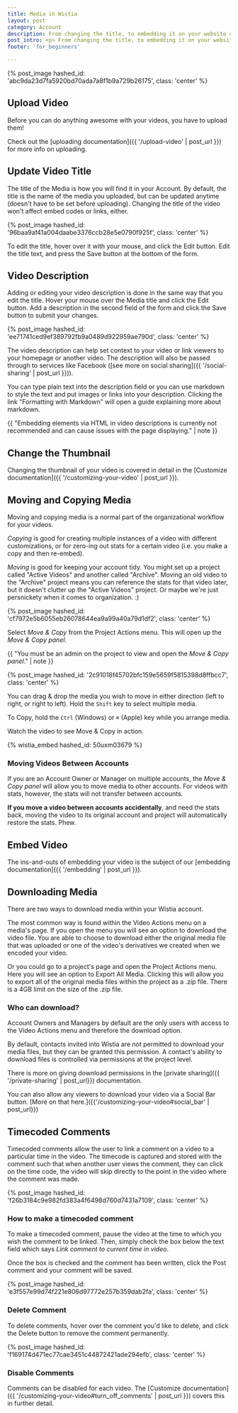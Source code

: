 ```yaml
---
title: Media in Wistia
layout: post
category: Account
description: From changing the title, to embedding it on your website or blog, learn all the functionality for uploaded media here.
post_intro: <p> From changing the title, to embedding it on your website or blog, learn all the functionality for uploaded media here.</p>
footer: 'for_beginners'

---
```


{% post_image hashed_id: 'abc9da23d7fa5920bd70ada7a8f1b9a729b26175', class: 'center' %}

## Upload Video

Before you can do anything awesome with your videos, you have to upload them!

Check out the [uploading documentation]({{ '/upload-video' | post_url }}) for
more info on uploading.

## Update Video Title

The title of the Media is how you will find it in your Account.  By default,
the title is the name of the media you uploaded, but can be updated anytime
(doesn't have to be set before uploading). Changing the title of the video won't
affect embed codes or links, either.

{% post_image hashed_id: '96baa9af41a004daabe3376ccb28e5e0790f925f', class: 'center' %}

To edit the title, hover over it with your mouse, and click the
Edit button. Edit the title text, and press the Save button at the bottom of the form.

## Video Description

Adding or editing your video description is done in the same way that you edit the title.
Hover your mouse over the Media title and click the Edit button. Add a description
in the second field of the form and click the Save button to submit your changes.

{% post_image hashed_id: 'ee71741ced9ef389792fb9a0489d922959ae790d', class: 'center' %}

The video description can help set context to your video or link viewers to your homepage or another video.
The description will also be passed through to services
like Facebook ([see more on social sharing]({{ '/social-sharing' | post_url }})).

You can type plain text into the description field or you can use markdown to style the text and put
images or links into your description. Clicking the link "Formatting with Markdown"
will open a guide explaining more about markdown.

{{ "Embedding elements via HTML in video descriptions is currently not recommended and can cause issues with the page displaying." | note }}

## Change the Thumbnail

Changing the thumbnail of your video is covered in detail in the [Customize documentation]({{ '/customizing-your-video' | post_url }}).

## Moving and Copying Media

Moving and copying media is a normal part of the organizational workflow for
your videos.

*Copying* is good for creating multiple instances of a video with different
customizations, or for zero-ing out stats for a certain video (i.e. you make a
copy and then re-embed).

*Moving* is good for keeping your account tidy. You might set up a project
called "Active Videos" and another called "Archive". Moving an old video to the
"Archive" project means you can reference the stats for that video later, but
it doesn't clutter up the "Active Videos" project. Or maybe we're just
persnickety when it comes to organization. :)

{% post_image hashed_id: 'cf7972e5b6055eb26078644ea9a99a40a79d1df2', class: 'center' %}

Select *Move & Copy* from the <span class="action_menu">Project Actions</span>
menu. This will open up the *Move & Copy panel*.

{{ "You must be an admin on the project to view and open the *Move & Copy panel*." | note }}

{% post_image hashed_id: '2c91018f45702bfc159e5659f5815398d8ffbcc7', class: 'center' %}

You can drag & drop the media you wish to move in either direction (left to
right, or right to left). Hold the `Shift` key to select multiple media.

To Copy, hold the `Ctrl` (Windows) or `⌘` (Apple) key while you arrange media.

Watch the video to see Move & Copy in action.

{% wistia_embed hashed_id: 50uxm03679 %}

### Moving Videos Between Accounts

If you are an Account Owner or Manager on multiple accounts, the *Move & Copy panel* will allow
you to move media to other accounts. For videos with stats, however, the stats
will not transfer between accounts.

**If you move a video between accounts accidentally**, and need the stats back,
moving the video to its original account and project will automatically
restore the stats. Phew.

## Embed Video

The ins-and-outs of embedding your video is the subject of our
[embedding documentation]({{ '/embedding' | post_url }}).

## Downloading Media

There are two ways to download media within your Wistia account.

The most common way is found within the <span class="action_menu">Video Actions</span>
menu on a media's page.
If you open the menu you will see an option to download the video file. You are
able to choose to download either the original media file that was uploaded or
one of the video's derivatives we created when we encoded your video.

Or you could go to a project's page and open the <span class="action_menu">Project Actions</span>
menu.
Here you will see an option to Export All Media. Clicking this will allow you
to export all of the original media files within the project as a .zip file.
There is a 4GB limit on the size of the .zip file.

### Who can download?

Account Owners and Managers by default are the only users with access to the
Video Actions menu and therefore the download option.

By default, contacts invited into Wistia are not permitted to download your
media files, but they can be granted this permission. A contact's ability to
download files is controlled via permissions at the project level.

There is more on giving download permissions in the [private sharing]({{ '/private-sharing' | post_url}})
documentation.

You can also allow any viewers to download your video via a Social Bar button.
[More on that here.]({{'/customizing-your-video#social_bar' | post_url}})

## Timecoded Comments

Timecoded comments allow the user to link a comment on a video to a particular
time in the video.  The timecode is captured and stored with the comment such
that when another user views the comment, they can click on the time code, the
video will skip directly to the point in the video where the comment was made.

{% post_image hashed_id: 'f26b3184c9e982fd383a4f6498d760d7431a7109', class: 'center' %}

### How to make a timecoded comment

To make a timecoded comment, pause the video at the time to which you wish the
comment to be linked.  Then, simply check the box below the text field
which says *Link comment to current time in video*.

Once the box is checked and the comment has been written, click the
<span class="faux_button">Post comment</span> and your comment will be saved.

{% post_image hashed_id: 'e3f557e99d74f221e806d97772e257b359dab2fa', class: 'center' %}

### Delete Comment

To delete comments, hover over the comment you'd like to delete, and click
the Delete button to remove the comment permanently.

{% post_image hashed_id: 'f169174d471ec77cae3451c44872421ade294efb', class: 'center' %}

### Disable Comments

Comments can be disabled for each video. The [Customize documentation]({{ '/customizing-your-video#turn_off_comments' | post_url }})
covers this in further detail.
